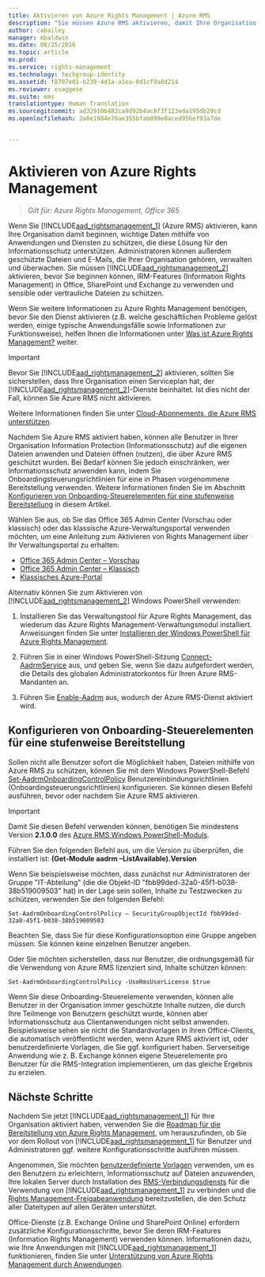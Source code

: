 ```yaml
---
title: Aktivieren von Azure Rights Management | Azure RMS
description: "Sie müssen Azure RMS aktivieren, damit Ihre Organisation damit beginnen kann, wichtige Daten mithilfe von Anwendungen und Diensten zu schützen, die diese Lösung für den Informationsschutz unterstützen."
author: cabailey
manager: mbaldwin
ms.date: 08/25/2016
ms.topic: article
ms.prod: 
ms.service: rights-management
ms.technology: techgroup-identity
ms.assetid: f8707e01-b239-4d1a-a1ea-0d1cf9a8d214
ms.reviewer: esaggese
ms.suite: ems
translationtype: Human Translation
ms.sourcegitcommit: ad32910b482ca9d92b4ac8f3f123eda195db29cd
ms.openlocfilehash: 2a0e1984e76ae355bfab099e0aced956ef93a7de


---
```


# Aktivieren von Azure Rights Management

>*Gilt für: Azure Rights Management, Office 365*

Wenn Sie [!INCLUDE[aad_rightsmanagement_1](../includes/aad_rightsmanagement_1_md.md)] (Azure RMS) aktivieren, kann Ihre Organisation damit beginnen, wichtige Daten mithilfe von Anwendungen und Diensten zu schützen, die diese Lösung für den Informationsschutz unterstützen. Administratoren können außerdem geschützte Dateien und E-Mails, die Ihrer Organisation gehören, verwalten und überwachen. Sie müssen [!INCLUDE[aad_rightsmanagement_2](../includes/aad_rightsmanagement_2_md.md)] aktivieren, bevor Sie beginnen können, IRM-Features (Information Rights Management) in Office, SharePoint und Exchange zu verwenden und sensible oder vertrauliche Dateien zu schützen.

Wenn Sie weitere Informationen zu Azure Rights Management benötigen, bevor Sie den Dienst aktivieren (z.B. welche geschäftlichen Probleme gelöst werden, einige typische Anwendungsfälle sowie Informationen zur Funktionsweise), helfen Ihnen die Informationen unter [Was ist Azure Rights Management?](../understand-explore/what-is-azure-rms.md) weiter.

> [!IMPORTANT]
> Bevor Sie [!INCLUDE[aad_rightsmanagement_2](../includes/aad_rightsmanagement_2_md.md)] aktivieren, sollten Sie sicherstellen, dass Ihre Organisation einen Serviceplan hat, der [!INCLUDE[aad_rightsmanagement_2](../includes/aad_rightsmanagement_2_md.md)]-Dienste beinhaltet. Ist dies nicht der Fall, können Sie Azure RMS nicht aktivieren.
>
> Weitere Informationen finden Sie unter [Cloud-Abonnements, die Azure RMS unterstützen](../get-started/requirements-subscriptions.md).

Nachdem Sie Azure RMS aktiviert haben, können alle Benutzer in Ihrer Organisation Information Protection (Informationsschutz) auf die eigenen Dateien anwenden und Dateien öffnen (nutzen), die über Azure RMS geschützt wurden. Bei Bedarf können Sie jedoch einschränken, wer Informationsschutz anwenden kann, indem Sie Onboardingsteuerungsrichtlinien für eine in Phasen vorgenommene Bereitstellung verwenden. Weitere Informationen finden Sie im Abschnitt [Konfigurieren von Onboarding-Steuerelementen für eine stufenweise Bereitstellung](#configuring-onboarding-controls-for-a-phased-deployment) in diesem Artikel.

Wählen Sie aus, ob Sie das Office 365 Admin Center (Vorschau oder klassisch) oder das klassische Azure-Verwaltungsportal verwenden möchten, um eine Anleitung zum Aktivieren von Rights Management über Ihr Verwaltungsportal zu erhalten:


- [Office 365 Admin Center – Vorschau](activate-office365-preview.md)
- [Office 365 Admin Center – Klassisch](activate-office365-classic.md)
- [Klassisches Azure-Portal](activate-azure-classic.md)

Alternativ können Sie zum Aktivieren von [!INCLUDE[aad_rightsmanagement_2](../includes/aad_rightsmanagement_2_md.md)] Windows PowerShell verwenden:

1. Installieren Sie das Verwaltungstool für Azure Rights Management, das wiederum das Azure Rights Management-Verwaltungsmodul installiert. Anweisungen finden Sie unter [Installieren der Windows PowerShell für Azure Rights Management](../deploy-use/install-powershell.md).

2. Führen Sie in einer Windows PowerShell-Sitzung [Connect-AadrmService](https://msdn.microsoft.com/library/windowsazure/dn629415.aspx) aus, und geben Sie, wenn Sie dazu aufgefordert werden, die Details des globalen Administratorkontos für Ihren Azure RMS-Mandanten an.

3. Führen Sie [Enable-Aadrm](http://msdn.microsoft.com/library/windowsazure/dn629412.aspx) aus, wodurch der Azure RMS-Dienst aktiviert wird.

## Konfigurieren von Onboarding-Steuerelementen für eine stufenweise Bereitstellung
Sollen nicht alle Benutzer sofort die Möglichkeit haben, Dateien mithilfe von Azure RMS zu schützen, können Sie mit dem Windows PowerShell-Befehl [Set-AadrmOnboardingControlPolicy](http://msdn.microsoft.com/library/azure/dn857521.aspx) Benutzereinbindungsrichtlinien (Onboardingsteuerungsrichtlinien) konfigurieren. Sie können diesen Befehl ausführen, bevor oder nachdem Sie Azure RMS aktivieren.

> [!IMPORTANT]
> Damit Sie diesen Befehl verwenden können, benötigen Sie mindestens Version **2.1.0.0** des [Azure RMS Windows PowerShell-Moduls](http://go.microsoft.com/fwlink/?LinkId=257721).
>
> Führen Sie den folgenden Befehl aus, um die Version zu überprüfen, die installiert ist: **(Get-Module aadrm –ListAvailable).Version**

Wenn Sie beispielsweise möchten, dass zunächst nur Administratoren der Gruppe "IT-Abteilung" (die die Objekt-ID "fbb99ded-32a0-45f1-b038-38b519009503" hat) in der Lage sein sollen, Inhalte zu Testzwecken zu schützen, verwenden Sie den folgenden Befehl:

```
Set-AadrmOnboardingControlPolicy – SecurityGroupObjectId fbb99ded-32a0-45f1-b038-38b519009503
```
Beachten Sie, dass Sie für diese Konfigurationsoption eine Gruppe angeben müssen. Sie können keine einzelnen Benutzer angeben.

Oder Sie möchten sicherstellen, dass nur Benutzer, die ordnungsgemäß für die Verwendung von Azure RMS lizenziert sind, Inhalte schützen können:

```
Set-AadrmOnboardingControlPolicy -UseRmsUserLicense $true
```
Wenn Sie diese Onboarding-Steuerelemente verwenden, können alle Benutzer in der Organisation immer geschützte Inhalte nutzen, die durch Ihre Teilmenge von Benutzern geschützt wurde, können aber Informationsschutz aus Clientanwendungen nicht selbst anwenden. Beispielsweise sehen sie nicht die Standardvorlagen in ihren Office-Clients, die automatisch veröffentlicht werden, wenn Azure RMS aktiviert ist, oder benutzerdefinierte Vorlagen, die Sie ggf. konfiguriert haben.  Serverseitige Anwendung wie z. B. Exchange können eigene Steuerelemente pro Benutzer für die RMS-Integration implementieren, um das gleiche Ergebnis zu erzielen.


## Nächste Schritte
Nachdem Sie jetzt [!INCLUDE[aad_rightsmanagement_1](../includes/aad_rightsmanagement_1_md.md)] für Ihre Organisation aktiviert haben, verwenden Sie die [Roadmap für die Bereitstellung von Azure Rights Management](../plan-design/deployment-roadmap.md), um herauszufinden, ob Sie vor dem Rollout von [!INCLUDE[aad_rightsmanagement_1](../includes/aad_rightsmanagement_1_md.md)] für Benutzer und Administratoren ggf. weitere Konfigurationsschritte ausführen müssen. 

Angenommen, Sie möchten [benutzerdefinierte Vorlagen](configure-custom-templates.md) verwenden, um es den Benutzern zu erleichtern, Informationsschutz auf Dateien anzuwenden, Ihre lokalen Server durch Installation des [RMS-Verbindungsdiensts](deploy-rms-connector.md) für die Verwendung von [!INCLUDE[aad_rightsmanagement_1](../includes/aad_rightsmanagement_1_md.md)] zu verbinden und die [Rights Management-Freigabeanwendung](../rms-client/sharing-app-windows.md) bereitzustellen, die den Schutz aller Dateitypen auf allen Geräten unterstützt. 

Office-Dienste (z.B. Exchange Online und SharePoint Online) erfordern zusätzliche Konfigurationsschritte, bevor Sie deren IRM-Features (Information Rights Management) verwenden können. Informationen dazu, wie Ihre Anwendungen mit [!INCLUDE[aad_rightsmanagement_1](../includes/aad_rightsmanagement_1_md.md)] funktionieren, finden Sie unter [Unterstützung von Azure Rights Management durch Anwendungen](../understand-explore/applications-support.md).




<!--HONumber=Aug16_HO4-->


